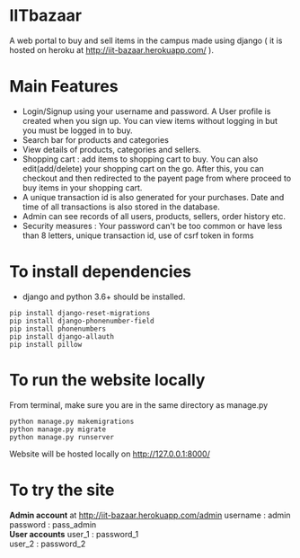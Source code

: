 # IITbazaar
A web portal to buy and sell items in the campus made using django ( it is hosted on heroku at http://iit-bazaar.herokuapp.com/ ). 
# Main Features
* Login/Signup using your username and password. A User profile is created when you sign up. You can view items without logging in but you must be logged in to buy.
* Search bar for products and categories
* View details of products, categories and sellers.
* Shopping cart : add items to shopping cart to buy. You can also edit(add/delete) your shopping cart on the go. After this, you can checkout and then redirected to the payent page from where proceed to buy items in your shopping cart.
* A unique transaction id is also generated for your purchases. Date and time of all transactions is also stored in the database.
* Admin can see records of all users, products, sellers, order history etc.
* Security measures : Your password can't be too common or have less than 8 letters, unique transaction id, use of csrf token in forms
# To install dependencies
* django and python 3.6+ should be installed.
```
pip install django-reset-migrations
pip install django-phonenumber-field
pip install phonenumbers
pip install django-allauth
pip install pillow
```
# To run the website locally
From terminal, make sure you are in the same directory as manage.py
```
python manage.py makemigrations
python manage.py migrate
python manage.py runserver
```
Website will be hosted locally on http://127.0.0.1:8000/
# To try the site
**Admin account** at http://iit-bazaar.herokuapp.com/admin
username : admin   
password : pass_admin    
**User accounts**
user_1 : password_1   
user_2 : password_2     
